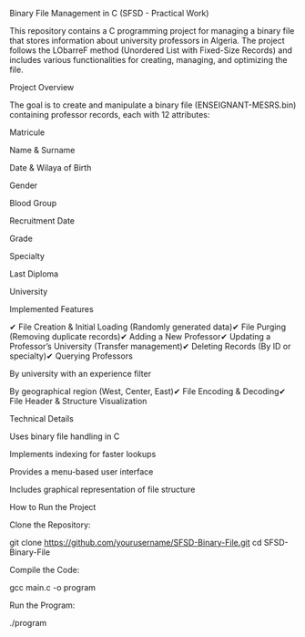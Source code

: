 Binary File Management in C (SFSD - Practical Work)

This repository contains a C programming project for managing a binary file that stores information about university professors in Algeria. The project follows the LObarreF method (Unordered List with Fixed-Size Records) and includes various functionalities for creating, managing, and optimizing the file.

Project Overview

The goal is to create and manipulate a binary file (ENSEIGNANT-MESRS.bin) containing professor records, each with 12 attributes:

Matricule

Name & Surname

Date & Wilaya of Birth

Gender

Blood Group

Recruitment Date

Grade

Specialty

Last Diploma

University

Implemented Features

✔ File Creation & Initial Loading (Randomly generated data)✔ File Purging (Removing duplicate records)✔ Adding a New Professor✔ Updating a Professor’s University (Transfer management)✔ Deleting Records (By ID or specialty)✔ Querying Professors

By university with an experience filter

By geographical region (West, Center, East)✔ File Encoding & Decoding✔ File Header & Structure Visualization

Technical Details

Uses binary file handling in C

Implements indexing for faster lookups

Provides a menu-based user interface

Includes graphical representation of file structure

How to Run the Project

Clone the Repository:

git clone https://github.com/yourusername/SFSD-Binary-File.git
cd SFSD-Binary-File

Compile the Code:

gcc main.c -o program

Run the Program:

./program




